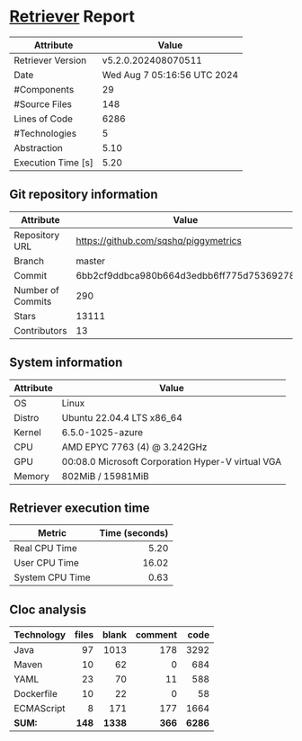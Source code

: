 # [Retriever](https://github.com/PalladioSimulator/Palladio-ReverseEngineering-Retriever) Report
| Attribute          | Value |
| ------------------ | ----- |
| Retriever Version  | v5.2.0.202408070511 |
| Date               | Wed Aug  7 05:16:56 UTC 2024 |
| #Components        | 29 |
| #Source Files      | 148 |
| Lines of Code      | 6286 |
| #Technologies      | 5 |
| Abstraction        | 5.10 |
| Execution Time [s] | 5.20 |

## Git repository information
|      Attribute    | Value |
| ----------------- | ----- |
| Repository URL    | https://github.com/sqshq/piggymetrics |
| Branch            | master |
| Commit            | 6bb2cf9ddbca980b664d3edbb6ff775d75369278 |
| Number of Commits | 290 |
| Stars             | 13111 |
| Contributors      | 13 |


## System information
| Attribute | Value |
| --------- | ----- |
| OS | Linux  |
| Distro | Ubuntu 22.04.4 LTS x86_64  |
| Kernel | 6.5.0-1025-azure  |
| CPU | AMD EPYC 7763 (4) @ 3.242GHz  |
| GPU | 00:08.0 Microsoft Corporation Hyper-V virtual VGA  |
| Memory | 802MiB / 15981MiB  |

## Retriever execution time
| Metric | Time (seconds) |
| --- | ---: |
| Real CPU Time | 5.20 |
| User CPU Time | 16.02 |
| System CPU Time | 0.63 |
<!--
Explainations:
- __Real CPU Time__: actual time the command has run (can be less than total time spent in user and system mode for multi-threaded processes)
- __User CPU Time__: time the command has spent running in user mode
- __System CPU Time__: time the command has spent running in system or kernel mode
-->

## Cloc analysis

<!-- github.com/AlDanial/cloc v 1.90  T=0.47 s (335.6 files/s, 46245.7 lines/s) -->

|Technology|files|blank|comment|code|
|:-------|-------:|-------:|-------:|-------:|
|Java|97|1013|178|3292|
|Maven|10|62|0|684|
|YAML|23|70|11|588|
|Dockerfile|10|22|0|58|
|ECMAScript|8|171|177|1664|
|**SUM:**|**148**|**1338**|**366**|**6286**|
